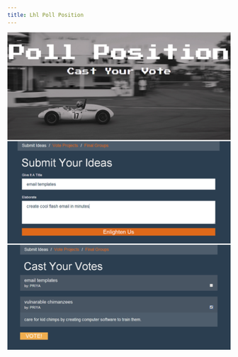 ```yaml
---
title: Lhl Poll Position
---
```


![Lhl Poll Position](assets/img/work/proj-2/img3.jpg)
![Lhl Poll Position](assets/img/work/proj-2/img1.jpg)
![Lhl Poll Position](assets/img/work/proj-2/img2.jpg)